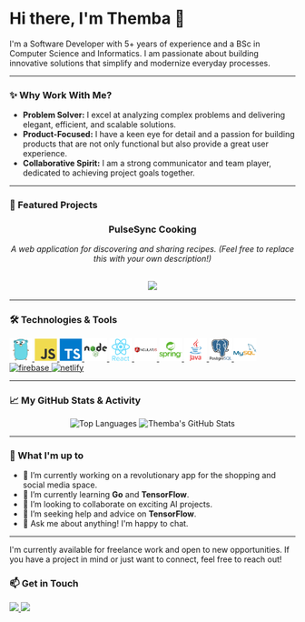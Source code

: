 # Hi there, I'm Themba 👋

I'm a Software Developer with 5+ years of experience and a BSc in Computer Science and Informatics. I am passionate about building innovative solutions that simplify and modernize everyday processes.

---

### ✨ Why Work With Me?

-   **Problem Solver:** I excel at analyzing complex problems and delivering elegant, efficient, and scalable solutions.
-   **Product-Focused:** I have a keen eye for detail and a passion for building products that are not only functional but also provide a great user experience.
-   **Collaborative Spirit:** I am a strong communicator and team player, dedicated to achieving project goals together.

---

### 🚀 Featured Projects

<!-- 
  These cards are dynamically generated from your Pinned Repositories.
  Go to your GitHub profile and pin the repositories you want to feature here!
  Then, replace `your-repo-name-1` and `your-repo-name-2` with your actual repository names.
-->
<div align="center">
  <h3>PulseSync Cooking</h3>
  <p><em>A web application for discovering and sharing recipes. (Feel free to replace this with your own description!)</em></p>
  <br />
  <a href="https://pulsesynccooking.com" target="_blank" rel="noreferrer">
    <img src="https://img.shields.io/badge/Live_Demo-28a745?style=for-the-badge&logo=rocket&logoColor=white" />
  </a>
  <!-- To add another project, just copy the div block above and update the details. -->
</div>

---

### 🛠️ Technologies & Tools

<p align="left">
  <a href="https://golang.org" target="_blank" rel="noreferrer"> <img src="https://raw.githubusercontent.com/devicons/devicon/master/icons/go/go-original.svg" alt="go" width="40" height="40"/> </a>
  <a href="https://developer.mozilla.org/en-US/docs/Web/JavaScript" target="_blank" rel="noreferrer"> <img src="https://raw.githubusercontent.com/devicons/devicon/master/icons/javascript/javascript-original.svg" alt="javascript" width="40" height="40"/> </a>
  <a href="https://www.typescriptlang.org/" target="_blank" rel="noreferrer"> <img src="https://raw.githubusercontent.com/devicons/devicon/master/icons/typescript/typescript-original.svg" alt="typescript" width="40" height="40"/> </a>
  <a href="https://nodejs.org" target="_blank" rel="noreferrer"> <img src="https://raw.githubusercontent.com/devicons/devicon/master/icons/nodejs/nodejs-original-wordmark.svg" alt="nodejs" width="40" height="40"/> </a>
  <a href="https://reactjs.org/" target="_blank" rel="noreferrer"> <img src="https://raw.githubusercontent.com/devicons/devicon/master/icons/react/react-original-wordmark.svg" alt="react" width="40" height="40"/> </a>
  <a href="https://angular.io" target="_blank" rel="noreferrer"> <img src="https://raw.githubusercontent.com/devicons/devicon/master/icons/angularjs/angularjs-original-wordmark.svg" alt="angular" width="40" height="40"/> </a>
  <a href="https://spring.io/" target="_blank" rel="noreferrer"> <img src="https://raw.githubusercontent.com/devicons/devicon/master/icons/spring/spring-original-wordmark.svg" alt="spring" width="40" height="40"/> </a>
  <a href="https://www.java.com" target="_blank" rel="noreferrer"> <img src="https://raw.githubusercontent.com/devicons/devicon/master/icons/java/java-original-wordmark.svg" alt="java" width="40" height="40"/> </a>
  <a href="https://www.postgresql.org" target="_blank" rel="noreferrer"> <img src="https://raw.githubusercontent.com/devicons/devicon/master/icons/postgresql/postgresql-original-wordmark.svg" alt="postgresql" width="40" height="40"/> </a>
  <a href="https://www.mysql.com/" target="_blank" rel="noreferrer"> <img src="https://raw.githubusercontent.com/devicons/devicon/master/icons/mysql/mysql-original-wordmark.svg" alt="mysql" width="40" height="40"/> </a>
  <a href="https://firebase.google.com/" target="_blank" rel="noreferrer"> <img src="https://www.vectorlogo.zone/logos/firebase/firebase-icon.svg" alt="firebase" width="40" height="40"/> </a>
  <a href="https://www.netlify.com" target="_blank" rel="noreferrer"> <img src="https://www.vectorlogo.zone/logos/netlify/netlify-icon.svg" alt="netlify" width="40" height="40"/> </a>
</p>

---

### 📈 My GitHub Stats & Activity

<p align="center">
  <img src="https://github-readme-stats.vercel.app/api/top-langs/?username=msizar&layout=compact&theme=dracula" alt="Top Languages" />
  <img src="https://github-readme-stats.vercel.app/api?username=msizar&show_icons=true&theme=dracula&include_all_commits=true&count_private=true" alt="Themba's GitHub Stats" />
</p>


---

### 🌱 What I'm up to

- 🔭 I’m currently working on a revolutionary app for the shopping and social media space.
- 🌱 I’m currently learning **Go** and **TensorFlow**.
- 👯 I’m looking to collaborate on exciting AI projects.
- 🤔 I’m seeking help and advice on **TensorFlow**.
- 💬 Ask me about anything! I'm happy to chat.

---

I'm currently available for freelance work and open to new opportunities. If you have a project in mind or just want to connect, feel free to reach out!

### 📫 Get in Touch

<p align="left">
  <a href="mailto:tfmzworld@gmail.com">
    <img src="https://img.shields.io/badge/Gmail-D14836?style=for-the-badge&logo=gmail&logoColor=white" />
  </a>
  <a href="https://www.linkedin.com/in/themba-msiza-06555a128/" target="blank">
    <img src="https://img.shields.io/badge/LinkedIn-0077B5?style=for-the-badge&logo=linkedin&logoColor=white" />
  </a>
</p>
